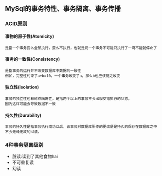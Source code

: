 ## MySql的事务特性、事务隔离、事务传播
### ACID原则
#### 事物的原子性(Atomicity)
    是指一个事务要么全部执行，要么不执行，也就是说一个事务不可能只执行了一啊不能就停止了

#### 事务的一致性(Consistency)
    是指事务的运行并不改变数据库中数据的一致性
    例如，完整性约束了a+b=10，一个事务改变了a，那么b也应该随之改变
    
#### 独立性(Isolation)
    事务的独立性也有称作隔离性，是指两个以上的事务不会出现交错执行的状态，
    因为这样可能会导致数据不一致
    
#### 持久性(Durability)
    事务的持久性是指事务执行成功以后，该事务对数据库所作的更改便是持久的保存在数据库之中
    不会无缘无故的回滚。
    
### 4种事务隔离级别
* 脏读:读到了其他食物hai
* 不可重复读
* 幻读

    